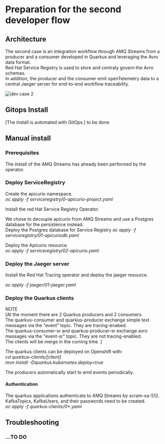 # Preparation for the second developer flow


## Architecture
The second case is an integration workflow through AMQ Streams from a producer and a consumer developed in Quarkus and leveraging the Avro data format.  
Red Hat Service Registry is used to store and centraly govern the Avro schemas.  
In addition, the producer and the consumer emit openTelemetry data to a central Jaeger server for end-to-end workflow traceability.  

![dev case 2](images/dev_case2.png?raw=true)

## Gitops Install
[The install is automated with GitOps.] to be done

## Manual install
### Prerequisites
The install of the AMQ Streams has already been performed by the operator.

### Deploy ServiceRegistry
Create the apicurio namespace.  
_oc apply -f serviceregistry/0-apicurio-project.yaml_  

Install the red Hat Service Registry Operator.  

We chose to decouple apicurio from AMQ Streams and use a Postgres database for the persistence instead.  
Deploy the Postgres database for Service Registry
_oc apply -f serviceregistry/01-apicuriodb.yaml_  

Deploy the Apicurio resource.  
_oc apply -f serviceregistry/02-apicurio.yaml_  


### Deploy the Jaeger server
Install the Red Hat Tracing operator and deploy the jaeger resource.  

_oc apply -f jaeger/01-jaeger.yaml_  

### Deploy the Quarkus clients
NOTE  
[At the moment there are 2 Quarkus producers and 2 consumers.  
The quarkus-consumer and quarkus-producer exchange simple text messages via the "event" topic.  They are tracing-enabed.  
The quarkus-consumer-sr and quarkus-producer-sr exchange avro messages via the "event-sr" topic.  They are not tracing-enabled.  
The clients will be merge in the coming time. ]  

The quarkus clients can be deployed on Openshift with:  
_cd quarkus-clients/[client]_  
_mvn install -Dquarkus.kubernetes.deploy=true_  

The producers automatically start to emit events periodically.  

#### Authentication
The quarkus applications authenticate to AMQ Streams by scram-sa-512.  
KafkaTopics, KafkaUsers, and their passwords need to be created.  
_oc apply -f quarkus-clients/0*.yaml_  

## Troubleshooting
### ...TO DO

